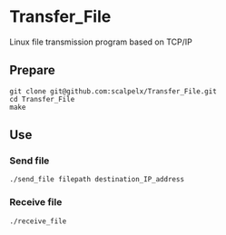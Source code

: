 # Transfer_File
Linux file transmission program based on TCP/IP 

## Prepare

    git clone git@github.com:scalpelx/Transfer_File.git
    cd Transfer_File
    make
    
## Use

### Send file

    ./send_file filepath destination_IP_address
    
### Receive file
    
    ./receive_file